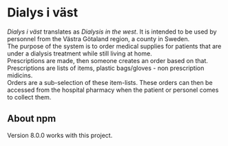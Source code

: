 # Dialys i väst
<i>Dialys i väst</i> translates as <i>Dialysis in the west</i>.
It is intended to be used by personnel from the Västra Götaland region, a county in Sweden. 
<br/>The purpose of the system
 is to order medical supplies for patients that are under a dialysis treatment while still living at home.
<br/>Prescriptions  are made, then someone creates an order based on that. 
<br/>Prescriptions are lists of items, plastic bags/gloves - non prescription midicins. 
<br/>Orders are a sub-selection of these item-lists. These orders can then be accessed from the hospital
 pharmacy when the patient or personel comes to collect them. 
## About npm
Version 8.0.0 works with this project.

